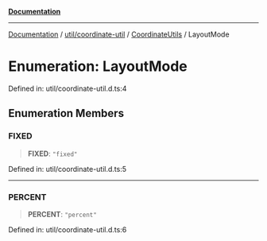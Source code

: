 [**Documentation**](../../../../../index.md)

***

[Documentation](../../../../../index.md) / [util/coordinate-util](../../../index.md) / [CoordinateUtils](../index.md) / LayoutMode

# Enumeration: LayoutMode

Defined in: util/coordinate-util.d.ts:4

## Enumeration Members

### FIXED

> **FIXED**: `"fixed"`

Defined in: util/coordinate-util.d.ts:5

***

### PERCENT

> **PERCENT**: `"percent"`

Defined in: util/coordinate-util.d.ts:6
